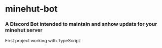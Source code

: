 # minehut-bot
### A Discord Bot intended to maintain and snhow updats for your minehut server
First project working with TypeScript